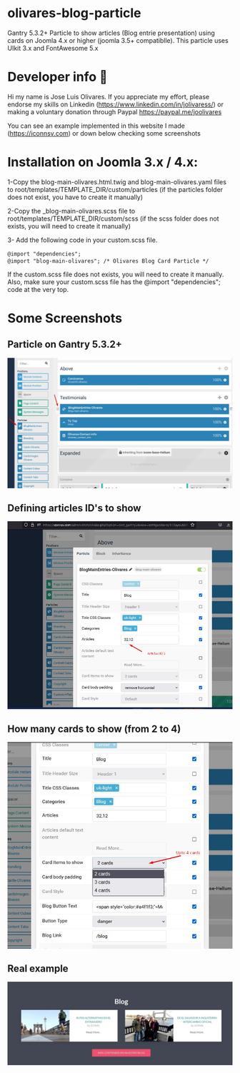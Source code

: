 # olivares-blog-particle

Gantry 5.3.2+ Particle to show articles (Blog entrie presentation) using cards on Joomla 4.x or higher  (joomla 3.5+ compatiblle).  This particle uses UIkit 3.x and FontAwesome 5.x

# Developer info :ninja:
Hi my name is Jose Luis Olivares. 
If you appreciate my effort, please endorse my skills on Linkedin (https://www.linkedin.com/in/jolivaress/) or making a voluntary donation through Paypal https://paypal.me/joolivares 

You can see an example implemented in this website I made (https://iconnsv.com) or down below checking some screenshots

# Installation on Joomla 3.x / 4.x:

1-Copy the blog-main-olivares.html.twig and blog-main-olivares.yaml files to root/templates/TEMPLATE_DIR/custom/particles (if the particles folder does not exist, you have to create it manually)

2-Copy the _blog-main-olivares.scss file to root/templates/TEMPLATE_DIR/custom/scss (if the scss folder does not exists, you will need to create it manually)

3- Add the following code in your custom.scss file.

	@import "dependencies";
	@import "blog-main-olivares"; /* Olivares Blog Card Particle */

  If the custom.scss file does not exists, you will need to create it manually. Also, make sure your custom.scss file has the @import "dependencies"; code at the very top.

# Some Screenshots

## Particle on Gantry 5.3.2+
![gantry5-particle]( ./no-copy-imgs/particle-img1.jpg?raw=true "Add particle")

## Defining articles ID's to show
![presentation-mode](./no-copy-imgs/particle-img2.jpg?raw=true "Articles IDs to show")

## How many cards to show (from 2 to 4)
![card-mode]( ./no-copy-imgs/particle-img3.jpg?raw=true "How many cards")

## Real example
![nocard-mode]( ./no-copy-imgs/particle-img4.jpg?raw=true "PArticle implemented")